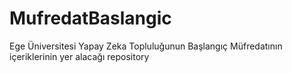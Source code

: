 # MufredatBaslangic
Ege Üniversitesi Yapay Zeka Topluluğunun Başlangıç Müfredatının içeriklerinin yer alacağı repository
